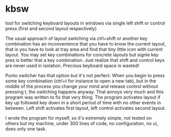 kbsw
====

tool for switching keyboard layouts in windows via single left shift or control press (first and second layout respectively)

The usual approach of layout switching via ctrl+shift or another key combination has an inconvenience that you have to know the current layout, that is you have to look at tray area and find that tiny little icon with current layout. You may set key combinations for concrete layouts but signle key pres is better that a key combination. Just realize that shift and control keys are never used in isolation. Precious keyboard space is wasted!

Punto switcher has that option but it's not perfect. When you begin to press some key combination (ctrl+t for instance to open a new tab), but in the middle of the process you change your mind and release control without pressing t, the switching happens anyway. That annoys very much and this program was written to fix that very thing. The program activates layout if key up followed key down in a short period of time with no other events in between. Left shift activates first layout, left control activates second layout.

I wrote the program for myself, so it's extremely simple, not tested on others but my machine, under 300 lines of code, no configuration, no ui, does only one task.
